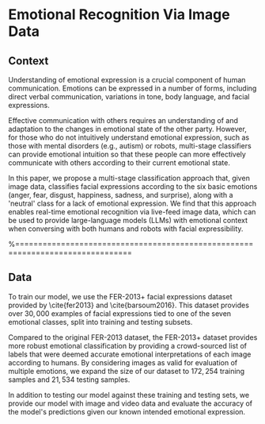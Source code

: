# Emotional Recognition Via Image Data

## Context

Understanding of emotional expression is a crucial component of human communication. Emotions can be expressed in a number of forms, including direct verbal communication, variations in tone, body language, and facial expressions. 

Effective communication with others requires an understanding of and adaptation to the changes in emotional state of the other party. However, for those who do not intuitively understand emotional expression, such as those with mental disorders (e.g., autism) or robots, multi-stage classifiers can provide emotional intuition so that these people can more effectively communicate with others according to their current emotional state. 

In this paper, we propose a multi-stage classification approach that, given image data, classifies facial expressions according to the six basic emotions (anger, fear, disgust, happiness, sadness, and surprise), along with a 'neutral' class for a lack of emotional expression. We find that this approach enables real-time emotional recognition via live-feed image data, which can be used to provide large-language models (LLMs) with emotional context when conversing with both humans and robots with facial expressibility. 

%===============================================================================
## Data

To train our model, we use the FER-2013+ facial expressions dataset provided by \cite{fer2013} and \cite{barsoum2016}. This dataset provides over $30,000$ examples of facial expressions tied to one of the seven emotional classes, split into training and testing subsets. 

Compared to the original FER-2013 dataset, the FER-2013+ dataset provides more robust emotional classification by providing a crowd-sourced list of labels that were deemed accurate emotional interpretations of each image according to humans. By considering images as valid for evaluation of multiple emotions, we expand the size of our dataset to $172,254$ training samples and $21,534$ testing samples. 

In addition to testing our model against these training and testing sets, we provide our model with image and video data and evaluate the accuracy of the model's predictions given our known intended emotional expression. 
